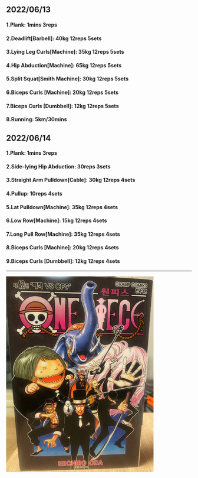 ## 2022/06/13
#### 1.Plank: 1mins 3reps
#### 2.Deadlift\[Barbell\]: 40kg 12reps 5sets
#### 3.Lying Leg Curls\[Machine\]: 35kg 12reps 5sets
#### 4.Hip Abduction\[Machine\]: 65kg 12reps 5sets
#### 5.Split Squat\[Smith Machine\]: 30kg 12reps 5sets
#### 6.Biceps Curls \[Machine\]: 20kg 12reps 5sets
#### 7.Biceps Curls \[Dumbbell\]: 12kg 12reps 5sets
#### 8.Running: 5km/30mins


## 2022/06/14
#### 1.Plank: 1mins 3reps
#### 2.Side-lying Hip Abduction: 30reps 3sets
#### 3.Straight Arm Pulldown\[Cable\]: 30kg 12reps 4sets
#### 4.Pullup: 10reps 4sets
#### 5.Lat Pulldown\[Machine\]: 35kg 12reps 4sets
#### 6.Low Row\[Machine\]: 15kg 12reps 4sets
#### 7.Long Pull Row\[Machine]: 35kg 12reps 4sets
#### 8.Biceps Curls \[Machine\]: 20kg 12reps 4sets
#### 9.Biceps Curls \[Dumbbell\]: 12kg 12reps 4sets

---

<img src='./_resources/__042.png' width='400px' />
